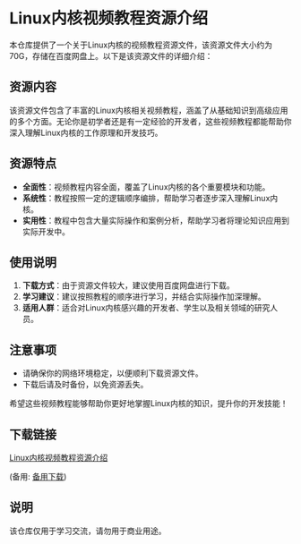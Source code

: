 # Linux内核视频教程资源介绍

本仓库提供了一个关于Linux内核的视频教程资源文件，该资源文件大小约为70G，存储在百度网盘上。以下是该资源文件的详细介绍：

## 资源内容

该资源文件包含了丰富的Linux内核相关视频教程，涵盖了从基础知识到高级应用的多个方面。无论你是初学者还是有一定经验的开发者，这些视频教程都能帮助你深入理解Linux内核的工作原理和开发技巧。

## 资源特点

- **全面性**：视频教程内容全面，覆盖了Linux内核的各个重要模块和功能。
- **系统性**：教程按照一定的逻辑顺序编排，帮助学习者逐步深入理解Linux内核。
- **实用性**：教程中包含大量实际操作和案例分析，帮助学习者将理论知识应用到实际开发中。

## 使用说明

1. **下载方式**：由于资源文件较大，建议使用百度网盘进行下载。
2. **学习建议**：建议按照教程的顺序进行学习，并结合实际操作加深理解。
3. **适用人群**：适合对Linux内核感兴趣的开发者、学生以及相关领域的研究人员。

## 注意事项

- 请确保你的网络环境稳定，以便顺利下载资源文件。
- 下载后请及时备份，以免资源丢失。

希望这些视频教程能够帮助你更好地掌握Linux内核的知识，提升你的开发技能！

## 下载链接
[Linux内核视频教程资源介绍](https://pan.quark.cn/s/4195b1df9390) 

(备用: [备用下载](https://pan.baidu.com/s/1XvpBL9qx9tQ89oin_3UCMA?pwd=1234))

## 说明

该仓库仅用于学习交流，请勿用于商业用途。
